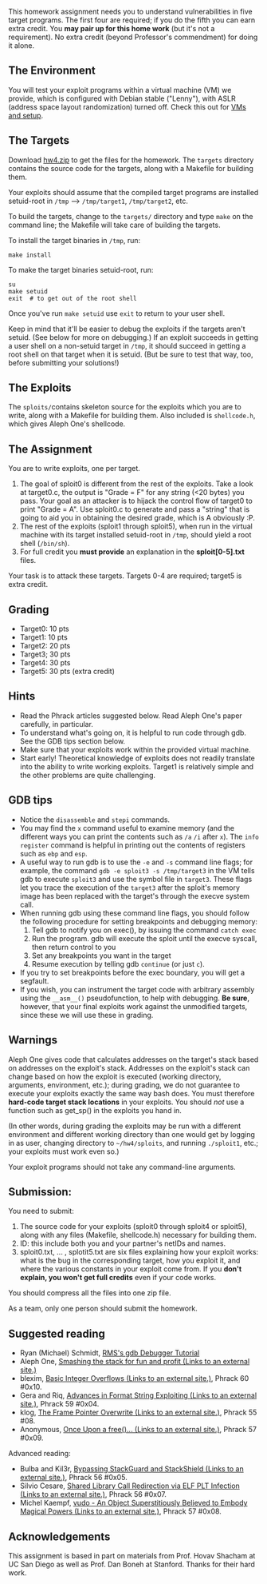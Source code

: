 
This homework assignment needs you to understand vulnerabilities in five target programs. The first four are required; if you do the fifth you can earn extra credit. You **may pair up for this home work** (but it's not a requirement). No extra credit (beyond Professor's commendment) for doing it alone.

## The Environment

You will test your exploit programs within a virtual machine (VM) we provide, which is configured with Debian stable ("Lenny"), with ASLR (address space layout randomization) turned off. Check this out for [VMs and setup](https://canvas.wisc.edu/courses/168496/pages/buffoverflowdemo-details?module_item_id=2178343).

## The Targets

Download [hw4.zip](https://canvas.wisc.edu/courses/168496/files/10062367/download?wrap=1) to get the files for the homework. The `targets` directory contains the source code for the targets, along with a Makefile for building them.

Your exploits should assume that the compiled target programs are installed setuid-root in `/tmp` -->  `/tmp/target1`, `/tmp/target2`, etc.

To build the targets, change to the `targets/` directory and type `make` on the command line; the Makefile will take care of building the targets.

To install the target binaries in `/tmp`, run:

```shell
make install
```

To make the target binaries setuid-root, run:

```shell
su
make setuid
exit  # to get out of the root shell
```

Once you've run `make setuid` use `exit` to return to your user shell. 

Keep in mind that it'll be easier to debug the exploits if the targets aren't setuid. (See below for more on debugging.) If an exploit succeeds in getting a user shell on a non-setuid target in `/tmp`, it should succeed in getting a root shell on that target when it is setuid. (But be sure to test that way, too, before submitting your solutions!)

## The Exploits

The `sploits/`contains skeleton source for the exploits which you are to write, along with a Makefile for building them. Also included is `shellcode.h`, which gives Aleph One's shellcode.

## The Assignment

You are to write exploits, one per target.

1.  The goal of sploit0 is different from the rest of the exploits. Take a look at target0.c, the output is "Grade = F" for any string (<20 bytes) you pass. Your goal as an attacker is to hijack the control flow of target0 to print "Grade = A". Use sploit0.c to generate and pass a "string" that is going to aid you in obtaining the desired grade, which is A obviously :P. 
2.  The rest of the exploits (sploit1 through sploit5), when run in the virtual machine with its target installed setuid-root in `/tmp`, should yield a root shell (`/bin/sh`).
3.  For full credit you **must provide** an explanation in the **sploit[0-5].txt** files.

Your task is to attack these targets. Targets 0-4 are required; target5 is extra credit.

## Grading

- Target0: 10 pts
- Target1: 10 pts
- Target2: 20 pts
- Target3; 30 pts
- Target4: 30 pts
- Target5: 30 pts (extra credit)

## Hints

- Read the Phrack articles suggested below. Read Aleph One's paper carefully, in particular.
- To understand what's going on, it is helpful to run code through gdb. See the GDB tips section below.
- Make sure that your exploits work within the provided virtual machine.
- Start early! Theoretical knowledge of exploits does not readily translate into the ability to write working exploits. Target1 is relatively simple and the other problems are quite challenging.

## GDB tips

- Notice the `disassemble` and `stepi` commands.
- You may find the `x` command useful to examine memory (and the different ways you can print the contents such as `/a` `/i` after `x`). The `info register` command is helpful in printing out the contents of registers such as `ebp` and `esp`.
- A useful way to run gdb is to use the `-e` and `-s` command line flags; for example, the command `gdb -e sploit3 -s /tmp/target3` in the VM tells gdb to execute `sploit3` and use the symbol file in `target3`. These flags let you trace the execution of the `target3` after the sploit's memory image has been replaced with the target's through the execve system call.
- When running gdb using these command line flags, you should follow the following procedure for setting breakpoints and debugging memory:
  1.  Tell gdb to notify you on exec(), by issuing the command `catch exec`
  2.  Run the program. gdb will execute the sploit until the execve syscall, then return control to you
  3.  Set any breakpoints you want in the target
  4.  Resume execution by telling gdb `continue` (or just `c`).
- If you try to set breakpoints before the exec boundary, you will get a segfault.
- If you wish, you can instrument the target code with arbitrary assembly using the `__asm__()` pseudofunction, to help with debugging. **Be sure**, however, that your final exploits work against the unmodified targets, since these we will use these in grading.

## Warnings

Aleph One gives code that calculates addresses on the target's stack based on addresses on the exploit's stack. Addresses on the exploit's stack can change based on how the exploit is executed (working directory, arguments, environment, etc.); during grading, we do not guarantee to execute your exploits exactly the same way bash does.  You must therefore **hard-code target stack locations** in your exploits. You should *not* use a function such as get_sp() in the exploits you hand in.

(In other words, during grading the exploits may be run with a different environment and different working directory than one would get by logging in as user, changing directory to `~/hw4/sploits`, and running `./sploit1`, etc.; your exploits must work even so.)

Your exploit programs should not take any command-line arguments.

## Submission:

You need to submit:

1.  The source code for your exploits (sploit0 through sploit4 or sploit5), along with any files (Makefile, shellcode.h) necessary for building them.
2.  ID: this include both you and your partner's netIDs and names.
3.  sploit0.txt, ... , splotit5.txt are six files explaining how your exploit works: what is the bug in the corresponding target, how you exploit it, and where the various constants in your exploit come from. If you **don't explain, you won't get full credits** even if your code works.

You should compress all the files into one zip file.

As a team, only one person should submit the homework.

## Suggested reading

- Ryan (Michael) Schmidt, [RMS's gdb Debugger Tutorial](http://www.unknownroad.com/rtfm/gdbtut/gdbtoc.html)
-   Aleph One, [Smashing the stack for fun and profit (Links to an external site.)](https://insecure.org/stf/smashstack.html)
-   blexim, [Basic Integer Overflows (Links to an external site.)](http://phrack.org/issues/60/10.html), Phrack 60 #0x10.
-   Gera and Riq, [Advances in Format String Exploiting (Links to an external site.)](http://phrack.org/issues/59/7.html), Phrack 59 #0x04.
-   klog, [The Frame Pointer Overwrite (Links to an external site.)](http://phrack.org/issues/55/8.html), Phrack 55 #08.
-   Anonymous, [Once Upon a free()... (Links to an external site.)](http://phrack.org/issues/57/9.html), Phrack 57 #0x09.

Advanced reading:

-   Bulba and Kil3r, [Bypassing StackGuard and StackShield (Links to an external site.)](http://phrack.org/issues/56/5.html), Phrack 56 #0x05.
-   Silvio Cesare, [Shared Library Call Redirection via ELF PLT Infection (Links to an external site.)](http://www.phrack.org/archives/issues/56/7.txt), Phrack 56 #0x07.
-   Michel Kaempf, [vudo - An Object Superstitiously Believed to Embody Magical Powers (Links to an external site.)](http://phrack.org/issues/57/8.html), Phrack 57 #0x08.

## Acknowledgements

This assignment is based in part on materials from Prof. Hovav Shacham at UC San Diego as well as Prof. Dan Boneh at Stanford. Thanks for their hard work.
